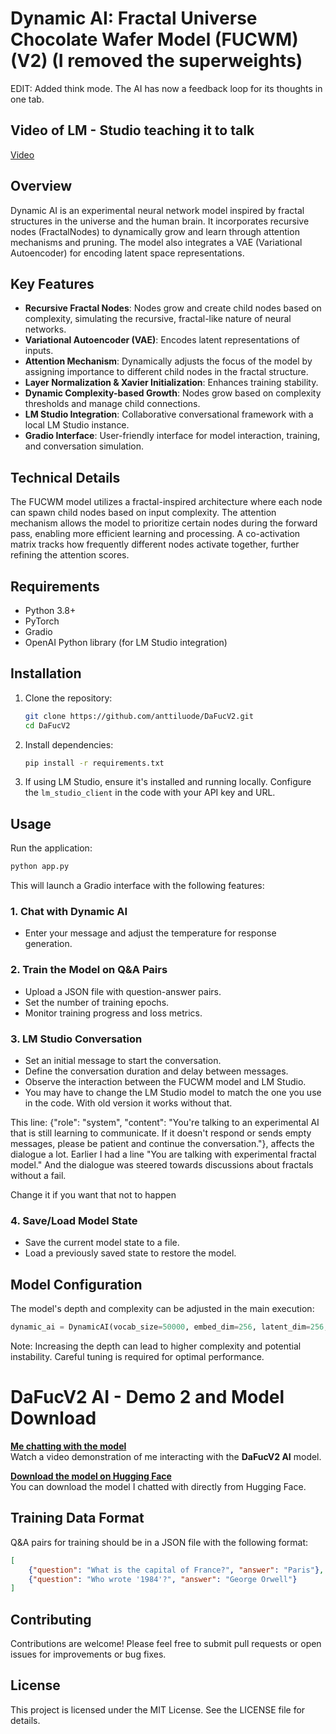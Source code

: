 # Dynamic AI: Fractal Universe Chocolate Wafer Model (FUCWM) (V2) (I removed the superweights) 

EDIT: Added think mode. The AI has now a feedback loop for its thoughts in one tab. 

## Video of LM - Studio teaching it to talk

[Video](https://www.youtube.com/live/LK7I3kOZ9AM)

## Overview

Dynamic AI is an experimental neural network model inspired by fractal structures in the universe and the human brain. It incorporates recursive nodes (FractalNodes) to dynamically grow and learn through attention mechanisms and pruning. The model also integrates a VAE (Variational Autoencoder) for encoding latent space representations.

## Key Features

- **Recursive Fractal Nodes**: Nodes grow and create child nodes based on complexity, simulating the recursive, fractal-like nature of neural networks.
- **Variational Autoencoder (VAE)**: Encodes latent representations of inputs.
- **Attention Mechanism**: Dynamically adjusts the focus of the model by assigning importance to different child nodes in the fractal structure.
- **Layer Normalization & Xavier Initialization**: Enhances training stability.
- **Dynamic Complexity-based Growth**: Nodes grow based on complexity thresholds and manage child connections.
- **LM Studio Integration**: Collaborative conversational framework with a local LM Studio instance.
- **Gradio Interface**: User-friendly interface for model interaction, training, and conversation simulation.

## Technical Details

The FUCWM model utilizes a fractal-inspired architecture where each node can spawn child nodes based on input complexity. The attention mechanism allows the model to prioritize certain nodes during the forward pass, enabling more efficient learning and processing. A co-activation matrix tracks how frequently different nodes activate together, further refining the attention scores.

## Requirements

- Python 3.8+
- PyTorch
- Gradio
- OpenAI Python library (for LM Studio integration)

## Installation

1. Clone the repository:
   ```bash
   git clone https://github.com/anttiluode/DaFucV2.git
   cd DaFucV2
   ```

2. Install dependencies:
   ```bash
   pip install -r requirements.txt
   ```

3. If using LM Studio, ensure it's installed and running locally. Configure the `lm_studio_client` in the code with your API key and URL.

## Usage

Run the application:
```bash
python app.py
```

This will launch a Gradio interface with the following features:

### 1. Chat with Dynamic AI
- Enter your message and adjust the temperature for response generation.

### 2. Train the Model on Q&A Pairs
- Upload a JSON file with question-answer pairs.
- Set the number of training epochs.
- Monitor training progress and loss metrics.

### 3. LM Studio Conversation
- Set an initial message to start the conversation.
- Define the conversation duration and delay between messages.
- Observe the interaction between the FUCWM model and LM Studio.
- You may have to change the LM Studio model to match the one you use in the code. With old version it works without that.

This line:  {"role": "system", "content": "You're talking to an experimental AI that is still learning to communicate. If it doesn't respond or sends empty messages, please be patient and continue the conversation."}, affects the dialogue a lot. Earlier I had a line "You are talking with experimental fractal model." And the dialogue was steered towards discussions about fractals without a fail.

Change it if you want that not to happen 

### 4. Save/Load Model State
- Save the current model state to a file.
- Load a previously saved state to restore the model.

## Model Configuration

The model's depth and complexity can be adjusted in the main execution:

```python
dynamic_ai = DynamicAI(vocab_size=50000, embed_dim=256, latent_dim=256, output_dim=256, max_depth=7)
```

Note: Increasing the depth can lead to higher complexity and potential instability. Careful tuning is required for optimal performance.

# DaFucV2 AI - Demo 2 and Model Download

[**Me chatting with the model**](https://www.youtube.com/watch?v=-PQ-rTkqwQ8)  
Watch a video demonstration of me interacting with the **DaFucV2 AI** model.

[**Download the model on Hugging Face**](https://huggingface.co/Aluode/Model/tree/main)  
You can download the model I chatted with directly from Hugging Face.

## Training Data Format

Q&A pairs for training should be in a JSON file with the following format:

```json
[
    {"question": "What is the capital of France?", "answer": "Paris"},
    {"question": "Who wrote '1984'?", "answer": "George Orwell"}
]
```

## Contributing

Contributions are welcome! Please feel free to submit pull requests or open issues for improvements or bug fixes.

## License

This project is licensed under the MIT License. See the LICENSE file for details.
